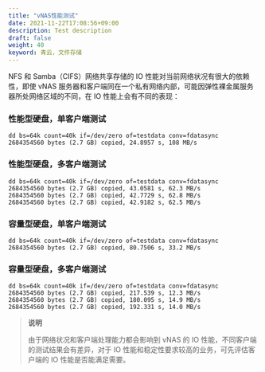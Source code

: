 ```yaml
---
title: "vNAS性能测试"
date: 2021-11-22T17:08:56+09:00
description: Test description
draft: false
weight: 40
keyword: 青云，文件存储
---
```


NFS 和 Samba（CIFS）网络共享存储的 IO 性能对当前网络状况有很大的依赖性，即使 vNAS 服务器和客户端同在一个私有网络内部，可能因弹性裸金属服务器所处网络区域的不同，在 IO 性能上会有不同的表现：

### 性能型硬盘，单客户端测试

```
dd bs=64k count=40k if=/dev/zero of=testdata conv=fdatasync
2684354560 bytes (2.7 GB) copied, 24.8957 s, 108 MB/s
```

### 性能型硬盘，多客户端测试

```
dd bs=64k count=40k if=/dev/zero of=testdata conv=fdatasync
2684354560 bytes (2.7 GB) copied, 43.0581 s, 62.3 MB/s
2684354560 bytes (2.7 GB) copied, 42.7729 s, 62.8 MB/s
2684354560 bytes (2.7 GB) copied, 42.9182 s, 62.5 MB/s
```

### 容量型硬盘，单客户端测试

```
dd bs=64k count=40k if=/dev/zero of=testdata conv=fdatasync
2684354560 bytes (2.7 GB) copied, 80.7506 s, 33.2 MB/s
```

### 容量型硬盘，多客户端测试

```
dd bs=64k count=40k if=/dev/zero of=testdata conv=fdatasync
2684354560 bytes (2.7 GB) copied, 217.539 s, 12.3 MB/s
2684354560 bytes (2.7 GB) copied, 180.095 s, 14.9 MB/s
2684354560 bytes (2.7 GB) copied, 192.331 s, 14.0 MB/s
```

> **说明**
>
> 由于网络状况和客户端处理能力都会影响到 vNAS 的 IO 性能，不同客户端的测试结果会有差异，对于 IO 性能和稳定性要求较高的业务，可先评估客户端的 IO 性能是否能满足需要。